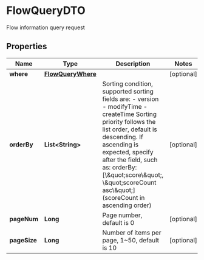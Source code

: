 

# FlowQueryDTO

Flow information query request

## Properties

| Name | Type | Description | Notes |
|------------ | ------------- | ------------- | -------------|
|**where** | [**FlowQueryWhere**](FlowQueryWhere.md) |  |  [optional] |
|**orderBy** | **List&lt;String&gt;** | Sorting condition, supported sorting fields are: - version - modifyTime - createTime  Sorting priority follows the list order, default is descending. If ascending is expected, specify after the field, such as: orderBy: [\\\&quot;score\\\&quot;, \\\&quot;scoreCount asc\\\&quot;] (scoreCount in ascending order)  |  [optional] |
|**pageNum** | **Long** | Page number, default is 0 |  [optional] |
|**pageSize** | **Long** | Number of items per page, 1~50, default is 10 |  [optional] |




